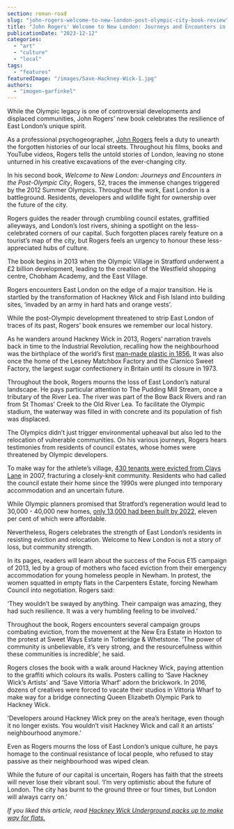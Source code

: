 ```yaml
---
section: roman-road
slug: "john-rogers-welcome-to-new-london-post-olympic-city-book-review"
title: "John Rogers' Welcome to New London: Journeys and Encounters in the Post-Olympic city"
publicationDate: "2023-12-12"
categories: 
  - "art"
  - "culture"
  - "local"
tags: 
  - "features"
featuredImage: "/images/Save-Hackney-Wick-1.jpg"
authors: 
  - "imogen-garfinkel"
---
```


While the Olympic legacy is one of controversial developments and displaced communities, John Rogers’ new book celebrates the resilience of East London’s unique spirit.

As a professional psychogeographer, [John Rogers](https://romanroadlondon.com/john-rogers-interview/) feels a duty to unearth the forgotten histories of our local streets. Throughout his films, books and YouTube videos, Rogers tells the untold stories of London, leaving no stone unturned in his creative excavations of the ever-changing city. 

In his second book, _Welcome to New London: Journeys and Encounters in the Post-Olympic City_, Rogers, 52, traces the immense changes triggered by the 2012 Summer Olympics. Throughout the work, East London is a battleground. Residents, developers and wildlife fight for ownership over the future of the city. 

Rogers guides the reader through crumbling council estates, graffitied alleyways, and London’s lost rivers, shining a spotlight on the less-celebrated corners of our capital. Such forgotten places rarely feature on a tourist’s map of the city, but Rogers feels an urgency to honour these less-appreciated hubs of culture.  

The book begins in 2013 when the Olympic Village in Stratford underwent a £2 billion development, leading to the creation of the Westfield shopping centre, Chobham Academy, and the East Village. 

Rogers encounters East London on the edge of a major transition. He is startled by the transformation of Hackney Wick and Fish Island into building sites, ‘invaded by an army in hard hats and orange vests’. 

While the post-Olympic development threatened to strip East London of traces of its past, Rogers’ book ensures we remember our local history.

As he wanders around Hackney Wick in 2013, Rogers’ narration travels back in time to the Industrial Revolution, recalling how the neighbourhood was the birthplace of the world’s first [man-made plastic in 1856.](https://romanroadlondon.com/raw-materials-plastics-exhibition-peter-marigold-frances-scott/) It was also once the home of the Lesney Matchbox Factory and the Clarnico Sweet Factory, the largest sugar confectionery in Britain until its closure in 1973.

Throughout the book, Rogers mourns the loss of East London’s natural landscape. He pays particular attention to The Pudding Mill Stream, once a tributary of the River Lea. The river was part of the Bow Back Rivers and ran from St Thomas’ Creek to the Old River Lea. To facilitate the Olympic stadium, the waterway was filled in with concrete and its population of fish was displaced.

The Olympics didn’t just trigger environmental upheaval but also led to the relocation of vulnerable communities. On his various journeys, Rogers hears testimonies from residents of council estates, whose homes were threatened by Olympic developers. 

To make way for the athlete’s village, [430 tenants were evicted from Clays Lane](https://romanroadlondon.com/ten-years-on-queen-elizabeth-olympic-park/) in 2007, fracturing a closely-knit community. Residents who had called the council estate their home since the 1990s were plunged into temporary accommodation and an uncertain future.

While Olympic planners promised that Stratford’s regeneration would lead to 30,000 - 40,000 new homes, [only 13,000 had been built by 2022](https://www.theguardian.com/uk-news/2022/jun/30/a-massive-betrayal-how-londons-olympic-legacy-was-sold-out), eleven per cent of which were affordable. 

Nevertheless, Rogers celebrates the strength of East London’s residents in resisting eviction and relocation. Welcome to New London is not a story of loss, but community strength. 

In its pages, readers will learn about the success of the Focus E15 campaign of 2013, led by a group of mothers who faced eviction from their emergency accommodation for young homeless people in Newham. In protest, the women squatted in empty flats in the Carpenters Estate, forcing Newham Council into negotiation. Rogers said:

‘They wouldn’t be swayed by anything. Their campaign was amazing, they had such resilience. It was a very humbling feeling to be involved.’

Throughout the book, Rogers encounters several campaign groups combating eviction, from the movement at the New Era Estate in Hoxton to the protest at Sweet Ways Estate in Totteridge & Whetstone. ‘The power of community is unbelievable, it’s very strong, and the resourcefulness within these communities is incredible’, he said. 

Rogers closes the book with a walk around Hackney Wick, paying attention to the graffiti which colours its walls. Posters calling to ‘Save Hackney Wick’s Artists’ and ‘Save Vittoria Wharf’ adorn the brickwork. In 2016, dozens of creatives were forced to vacate their studios in Vittoria Wharf to make way for a bridge connecting Queen Elizabeth Olympic Park to Hackney Wick.

‘Developers around Hackney Wick prey on the area’s heritage, even though it no longer exists. You wouldn’t visit Hackney Wick and call it an artists’ neighbourhood anymore.’ 

Even as Rogers mourns the loss of East London’s unique culture, he pays homage to the continual resistance of local people, who refused to stay passive as their neighbourhood was wiped clean. 

While the future of our capital is uncertain, Rogers has faith that the streets will never lose their vibrant soul. ‘I’m very optimistic about the future of London. The city has burnt to the ground three or four times, but London will always carry on.’ 

_If you liked this article, read_ [_Hackney Wick Underground packs up to make way for flats._](https://romanroadlondon.com/hackney-wick-underground-move-the-baths/)


